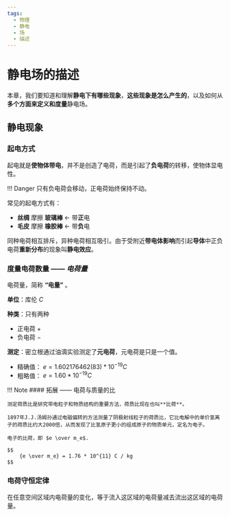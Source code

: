 ```yaml
---
tags: 
  - 物理
  - 静电
  - 场
  - 描述
---
```


# 静电场的描述

本章，我们要知道和理解**静电下有哪些现象**，**这些现象是怎么产生的**，以及如何从**多个方面来定义和度量**静电场。

## 静电现象

### 起电方式

起电就是**使物体带电**，并不是创造了电荷，而是引起了**负电荷**的转移，使物体显电性。

!!! Danger
    只有负电荷会移动，正电荷始终保持不动。

常见的起电方式有：

- **丝绸** 摩擦 **玻璃棒** ← 带**正**电
- **毛皮** 摩擦 **橡胶棒** ← 带**负**电

同种电荷相互排斥，异种电荷相互吸引。由于受附近**带电体影响**而引起**导体**中正负电荷**重新分布**的现象叫**静电效应**。

### 度量电荷数量 —— *电荷量*

电荷量，简称 **“电量”** 。

**单位**：库伦 $C$

**种类**：只有两种

- 正电荷 $+$
- 负电荷 $-$

**测定**：密立根通过油滴实验测定了**元电荷**，元电荷是只是一个值。

- 精确值： $e = 1.602176462(83) * 10^{-19} C$
- 粗略值： $e = 1.60 * 10^{-19} C$

!!! Note
    #### 拓展 —— 电荷与质量的比

    测定荷质比是研究带电粒子和物质结构的重要方法，荷质比现在也叫**比荷**。

    1897年J.J.汤姆孙通过电磁偏转的方法测量了阴极射线粒子的荷质比，它比电解中的单价氢离子的荷质比约大2000倍，从而发现了比氢原子更小的组成原子的物质单元，定名为电子。

    电子的比荷，即 $e \over m_e$.

    $$
        {e \over m_e} = 1.76 * 10^{11} C / kg
    $$

### 电荷守恒定律

在任意空间区域内电荷量的变化，等于流入这区域的电荷量减去流出这区域的电荷量。
